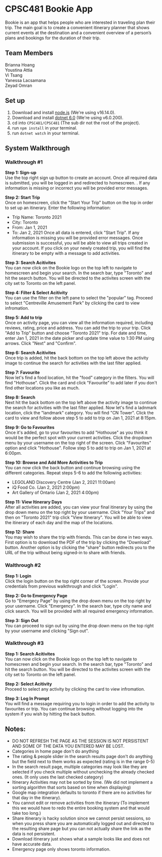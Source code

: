 # CPSC481 Bookie App
Bookie is an app that helps people who are interested in traveling plan their trip. The  main goal is to create a convenient itinerary planner that shows current events at the destination and a convenient overview of a person’s plans and bookings for the duration of their trip.

## Team Members
Brianna Hoang <br>
Youstina Attia<br>
Vi Tsang<br>
Yanessa Lacsamana<br>
Zeyad Omran<br>


## Set up
1) Download and install [node.js](https://nodejs.org/en/) (We're using v16.14.0).
2) Download and install [dotnet 6.0](https://dotnet.microsoft.com/en-us/learn/aspnet/blazor-tutorial/install) (We're using v6.0.200).
3) cd into `CPSC481/CPSC481` (The sub dir not the root of the project).
4) run `npm install` in your terminal.
5) run `dotnet watch` in your terminal.


## System Walkthrough
### Walkthrough #1
**Step 1: Sign-up <br>**
Use the top right sign up button to create an account. Once all required data is submitted, you will be logged in and redirected to homescreen. . If any information is missing or incorrect you will be provided error messages.

**Step 2: Start Trip <br>**
Once on homescreen, click the "Start Your Trip" button on the top in order to set up an itinerary. Enter the following information:
- Trip Name: Toronto 2021
- City: Toronto
- From: Jan 1, 2021
- To: Jan 2, 2021
Once all data is entered, click "Start Trip". If any information is missing you will be provided error messages. Once submission is successful, you will be able to view all trips created in your account. If you click on your newly created trip, you will find the itinerary to be empty with a message to add activities.

**Step 3: Search Acitivites <br>**
You can now click on the Bookie logo on the top left to navigate to homescreen and begin your search. In the search bar, type "Toronto" and hit the search button. You will be directed to the activites screen with the city set to Toronto on the left panel.  

**Step 4: Filter & Select Acitivity <br>**
You can use the filter on the left pane to select the "popular" tag. Proceed to select "Centreville Amusement Park" by clicking the card to view infromation.

**Step 5: Add to trip <br>**
Once on activity page, you can view all the information required, including reviews, rating, price and address. You can add the trip to your trip. Click "Add to Trip" button and choose "Toronto 2021" trip. For date and time, enter Jan 1, 2021 in the date picker and update time value to 1:30 PM using arrows. Click "Next" and "Confirm". 

**Step 6: Search Acitivites <br>**
Once trip is added, hit the back bottom on the top left above the activity image to continue the search for activities with the last filter applied. 

**Step 7: Favourite <br>**
Now let's find a food location, hit the "food" category in the filters. You will find "Hothouse". Click the card and click "Favourite" to add later if you don't find other locations you like as much. 

**Step 8: Search <br>**
Next hit the back bottom on the top left above the activity image to continue the search for activities with the last filter applied. Now let's find a ladnmark location, click the "landmark" category. You will find "CN Tower". Click the card to view and follow above step 5 to add to trip on Jan 1, 2021 at 8:15pm.  

**Step 9: Go to Favourites <br>**
Once it's added, go to your favourites to add "Hothouse" as you think it would be the perfect spot with your current activities. Click the dropdown menu by your username on the top right of the screen. Click "Favourites" option and click "Hothouse". Follow step 5 to add to trip on Jan 1, 2021 at 6:00pm.  

**Step 10: Browse and Add More Activities to Trip <br>**
You can now click the back button and continue browsing using the different categories. Repeat steps 5-6 to add the following activities:
- LEGOLAND Discovery Centre (Jan 2, 2021 11:00am)
- iQ Food Co. (Jan 2, 2021 2:00pm)
- Art Gallery of Ontario (Jan 2, 2021 4:00pm)

**Step 11: View Itinerary Days <br>**
After all activities are added, you can view your final itinerary by using the drop down menu on the top right by your username. Click "Your Trips" and then on "Toronto 2021" trip click "View Itinerary". You will be able to view the itinerary of each day and the map of the locations.

**Step 12: Share <br>**
You may wish to share the trip with friends. This can be done in two ways. First option is to download the PDF of the trip by clicking the "Download" button. Another option is by clicking the "share" button redirects you to the URL of the trip without being signed-in to share with friends.

### Walthrough #2
**Step 1: Login <br>**
Click the login button on the top right corner of the screen. Provide your credentials from previous walkthrough and click "Login".

**Step 2: Go to Emergency Page <br>**
Go to "Emergecy Page" by using the drop down menu on the top right by your username. Click "Emergency". In the search bar, type city name and click search. You will be provided with all required emergency information. 

**Step 3: Sign Out <br>**
You can proceed to sign out by using the drop down menu on the top right by your username and clicking "Sign out".

### Walkthrough #3
**Step 1: Search Acitivites <br>**
You can now click on the Bookie logo on the top left to navigate to homescreen and begin your search. In the search bar, type "Toronto" and hit the search button. You will be directed to the activites screen with the city set to Toronto on the left panel.  

**Step 2: Select Acitivity <br>**
Proceed to select any activity by clicking the card to view infromation.

**Step 3: Log In Prompt <br>**
You will find a message requiring you to login in order to add the activity to favourites or trip. You can continue browsing without logging into the system if you wish by hitting the back button.

## Notes:
- DO NOT REFRESH THE PAGE AS THE SESSION IS NOT PERSISTENT AND SOME OF THE DATA YOU ENTERED MAY BE LOST.
- Categories in home page don't do anything
- The rating & people slider in the search results page don't do anything but the field next to them works as expected (rating is in the range 0-5)
- In the search result page, multiple categories may look like they are selected if you check multiple without unchecking the already checked ones. (It only uses the last checked category)
- Itinerary Activities may not be sorted by time. (We did not implement a sorting algorithm that sorts based on time when displaying)
- Google map integration defaults to toronto if there are no activities for that day in the itinerary).
- You cannot edit or remove activities from the itinerary (To implement this we would have to redo the entire booking system and that would take too long.)
- Share itinerary is hacky solution since we cannot persist sessions, so when you press share you are automatically logged out and directed to the resulting share page but you can not actually share the link as the data is not persistent.
- Download itinerary just shows what a sample looks like and does not have accurate data.
- Emergency page only shows toronto information.
